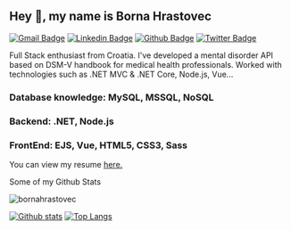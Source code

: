 ## Hey 👋, my name is Borna Hrastovec
[![Gmail Badge](https://img.shields.io/badge/-bornahrastovec@outlook.com-c14438?style=flat&logo=Gmail&logoColor=white&link=mailto:bornahrastovec@outlook.com)](mailto:bornahrastovec@outlook.com) 
[![Linkedin Badge](https://img.shields.io/badge/-bornahrastovec-b32494176-0072b1?style=flat&logo=Linkedin&logoColor=white&link=https://www.linkedin.com/in/bornahrastovec-b32494176/)](https://www.linkedin.com/in/bornahrastovec/) [![Github Badge](https://img.shields.io/badge/-bornahrastovec-grey?style=flat&logo=github&logoColor=white&link=https://github.com/bornahrastovec/)](https://www.github.com/bornahrastovec/) [![Twitter Badge](https://img.shields.io/badge/-BornaHrastovec-00acee?style=flat&logo=twitter&logoColor=white&link=https://twitter.com/BornaHrastovec/)](https://www.twitter.com/BornaHrastovec/) <p align='left'>Full Stack enthusiast from Croatia. I've developed a mental disorder API based on DSM-V handbook for medical health professionals. Worked with technologies such as .NET MVC & .NET Core, Node.js, Vue...</p>

### Database knowledge: MySQL, MSSQL, NoSQL
### Backend: .NET, Node.js
### FrontEnd: EJS, Vue, HTML5, CSS3, Sass
<p align='left'> You can view my resume <a href='https://drive.google.com/file/d/1c1YphXuaI8hSDgGpzHlKug9322OU07FA/view?usp=sharing ' target=_blank><u>here</u>.</a></p>

Some of my Github Stats
<p align=left> <img src=https://komarev.com/ghpvc/?username=bornahrastovec alt=bornahrastovec /> </p>

[![Github stats](https://github-readme-stats.vercel.app/api?username=bornahrastovec&show_icons=true&include_all_commits=true)](https://github.com/bornahrastovec/github-readme-stats)
[![Top Langs](https://github-readme-stats.vercel.app/api/top-langs/?username=bornahrastovec&layout=compact)](https://github.com/bornahrastovec/github-readme-stats)
